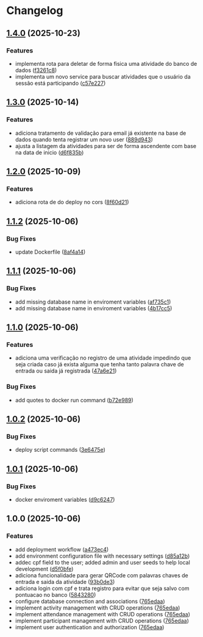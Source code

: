 # Changelog

## [1.4.0](https://github.com/SrBlecaute01/sisCheck-api/compare/v1.3.0...v1.4.0) (2025-10-23)


### Features

* implementa rota para deletar de forma fisica uma atividade do banco de dados ([f3261c8](https://github.com/SrBlecaute01/sisCheck-api/commit/f3261c8f1bd606b6a62649d34db039376b683059))
* implementa um novo service para buscar atividades que o usuário da sessão está participando ([c57e227](https://github.com/SrBlecaute01/sisCheck-api/commit/c57e227dd856f440958ddee3d2574722c58ec6fc))

## [1.3.0](https://github.com/SrBlecaute01/sisCheck-api/compare/v1.2.0...v1.3.0) (2025-10-14)


### Features

* adiciona tratamento de validação para email já existente na base de dados quando tenta registrar um novo user ([889d943](https://github.com/SrBlecaute01/sisCheck-api/commit/889d943e725729f389e218ff27d3bec1e518d51c))
* ajusta a listagem da atividades para ser de forma ascendente com base na data de inicio ([d6f835b](https://github.com/SrBlecaute01/sisCheck-api/commit/d6f835ba48f0d6204af9f3b8d7007c48ece589d7))

## [1.2.0](https://github.com/SrBlecaute01/sisCheck-api/compare/v1.1.2...v1.2.0) (2025-10-09)


### Features

* adiciona rota de do deploy no cors ([8f60d21](https://github.com/SrBlecaute01/sisCheck-api/commit/8f60d21bec2f4b1c16c5205ebc71eb0adf86a1d8))

## [1.1.2](https://github.com/SrBlecaute01/sisCheck-api/compare/v1.1.1...v1.1.2) (2025-10-06)


### Bug Fixes

* update Dockerfile ([8af4a14](https://github.com/SrBlecaute01/sisCheck-api/commit/8af4a148d8a1fbe71075412d156aa06c1e1dae71))

## [1.1.1](https://github.com/SrBlecaute01/sisCheck-api/compare/v1.1.0...v1.1.1) (2025-10-06)


### Bug Fixes

* add missing database name in enviroment variables ([af735c1](https://github.com/SrBlecaute01/sisCheck-api/commit/af735c1fa7949b9198d7e235b506c62a935251d5))
* add missing database name in enviroment variables ([4b17cc5](https://github.com/SrBlecaute01/sisCheck-api/commit/4b17cc5d957e758b3ce78ac41f536feae22916c9))

## [1.1.0](https://github.com/SrBlecaute01/sisCheck-api/compare/v1.0.2...v1.1.0) (2025-10-06)


### Features

* adiciona uma verificação no registro de uma atividade impedindo que seja criada caso já exista alguma que tenha tanto palavra chave de entrada ou saida já registrada ([47a6e21](https://github.com/SrBlecaute01/sisCheck-api/commit/47a6e21f9b6b75b319a6b1e674a7ace7349ea338))


### Bug Fixes

* add quotes to docker run command ([b72e989](https://github.com/SrBlecaute01/sisCheck-api/commit/b72e9892299621e68a70040e2aa013b4b9288bb7))

## [1.0.2](https://github.com/SrBlecaute01/sisCheck-api/compare/v1.0.1...v1.0.2) (2025-10-06)


### Bug Fixes

* deploy script commands ([3e6475e](https://github.com/SrBlecaute01/sisCheck-api/commit/3e6475e321769a268b6cd7cd65fe8de2826e7595))

## [1.0.1](https://github.com/SrBlecaute01/sisCheck-api/compare/v1.0.0...v1.0.1) (2025-10-06)


### Bug Fixes

* docker enviroment variables ([d9c6247](https://github.com/SrBlecaute01/sisCheck-api/commit/d9c624709816fa888248ba744c025eb0452d1435))

## 1.0.0 (2025-10-06)


### Features

* add deployment workflow ([a473ec4](https://github.com/SrBlecaute01/sisCheck-api/commit/a473ec41d81fc0354e5450c6be3ef1bd200806bd))
* add environment configuration file with necessary settings ([d85a12b](https://github.com/SrBlecaute01/sisCheck-api/commit/d85a12be1e651b30c7815f017d4145c9065a37a5))
* addec cpf field to the user; added admin and user seeds to help local development ([d5f0bfe](https://github.com/SrBlecaute01/sisCheck-api/commit/d5f0bfe4e5873767a573f414c46b9c44df54a95a))
* adiciona funcionalidade para gerar QRCode com palavras chaves de entrada e saida da atividade ([93b0de3](https://github.com/SrBlecaute01/sisCheck-api/commit/93b0de3303ff08fd5c3a26b7e0e3d232953e4247))
* adiciona login com cpf e trata registro para evitar que seja salvo com pontuacao no banco ([5843280](https://github.com/SrBlecaute01/sisCheck-api/commit/5843280b6a045844175af8503fb4533799863dcb))
* configure database connection and associations ([765edaa](https://github.com/SrBlecaute01/sisCheck-api/commit/765edaaca12dfeb29fba40a4c9ae72b14ba5c698))
* implement activity management with CRUD operations ([765edaa](https://github.com/SrBlecaute01/sisCheck-api/commit/765edaaca12dfeb29fba40a4c9ae72b14ba5c698))
* implement attendance management with CRUD operations ([765edaa](https://github.com/SrBlecaute01/sisCheck-api/commit/765edaaca12dfeb29fba40a4c9ae72b14ba5c698))
* implement participant management with CRUD operations ([765edaa](https://github.com/SrBlecaute01/sisCheck-api/commit/765edaaca12dfeb29fba40a4c9ae72b14ba5c698))
* implement user authentication and authorization ([765edaa](https://github.com/SrBlecaute01/sisCheck-api/commit/765edaaca12dfeb29fba40a4c9ae72b14ba5c698))
